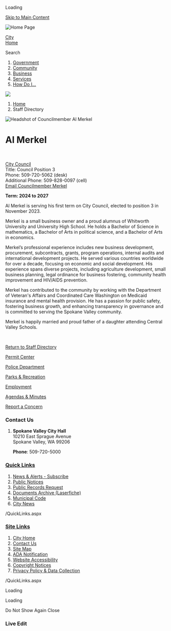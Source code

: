 Loading

[Skip to Main Content](https://spokanevalleywa.gov/directory.aspx?EID=19%2F)

![Home Page](https://spokanevalleywa.gov/ImageRepository/Document?documentID=66)

[City  
Home](https://www.spokanevalleywa.gov)

Search

1. [Government](https://spokanevalleywa.gov/27/Government)
2. [Community](https://spokanevalleywa.gov/31/Community)
3. [Business](https://spokanevalleywa.gov/101/Business)
4. [Services](https://spokanevalleywa.gov/149/Services)
5. [How Do I...](https://spokanevalleywa.gov/9/How-Do-I)

<!--THE END-->

![](https://spokanevalleywa.gov/ImageRepository/Document?documentID=64)

1. [Home](https://spokanevalleywa.gov)
2. Staff Directory

![Headshot of Councilmember Al Merkel](https://spokanevalleywa.gov/ImageRepository/Document?documentID=2805 "Headshot of Councilmember Al Merkel")

# Al Merkel

 

[City Council](https://spokanevalleywa.gov/Directory.aspx?DID=8)  
Title: Council Position 3  
Phone: 509-720-5062 (desk)  
Additional Phone: 509-828-0097 (cell)  
[Email Councilmember Merkel](mailto:amerkel@SpokaneValleyWA.gov)

**Term: 2024 to 2027**

Al Merkel is serving his first term on City Council, elected to position 3 in November 2023.

Merkel is a small business owner and a proud alumnus of Whitworth University and University High School. He holds a Bachelor of Science in mathematics, a Bachelor of Arts in political science, and a Bachelor of Arts in economics.

Merkel’s professional experience includes new business development, procurement, subcontracts, grants, program operations, internal audits and international development projects. He served various countries worldwide for over a decade, focusing on economic and social development. His experience spans diverse projects, including agriculture development, small business planning, legal ordinance for business fostering, community health improvement and HIV/AIDS prevention.

Merkel has contributed to the community by working with the Department of Veteran's Affairs and Coordinated Care Washington on Medicaid insurance and mental health provision. He has a passion for public safety, fostering business growth, and enhancing transparency in governance and is committed to serving the Spokane Valley community.

Merkel is happily married and proud father of a daughter attending Central Valley Schools.

 

[Return to Staff Directory](https://spokanevalleywa.gov/Directory.aspx)

[Permit Center](https://spokanevalleywa.gov/180/Permit-Center)

[Police Department](https://spokanevalleywa.gov/169/Police)

[Parks &amp; Recreation](https://spokanevalleywa.gov/163/Parks-Recreation)

[Employment](https://spokanevalleywa.gov/411)

[Agendas &amp; Minutes](https://spokanevalleywa.gov/129/Agendas-Minutes)

[Report a Concern](https://spokanevalleywa.gov/443/SVexpress---Report-a-Concern)

### Contact Us

1. **Spokane Valley City Hall**  
   10210 East Sprague Avenue  
   Spokane Valley, WA 99206
   
   **Phone**: 509-720-5000

### [Quick Links](https://spokanevalleywa.gov/QuickLinks.aspx?CID=15)

1. [News &amp; Alerts - Subscribe](https://public.govdelivery.com/accounts/WASPOKANEVALLEY/subscriber/new?qsp=CODE_RED)
2. [Public Notices](https://spokanevalleywa.gov/359/2154/Public-Notices)
3. [Public Records Request](https://spokanevalleywa.gov/691/Public-Records)
4. [Documents Archive (Laserfiche)](https://laserfiche.spokanevalley.org/WebLink/Browse.aspx?dbid=0&repo=SpokaneValley)
5. [Municipal Code](https://www.codepublishing.com/WA/SpokaneValley)
6. [City News](https://spokanevalleywa.gov/CivicAlerts.aspx?CID=1)

/QuickLinks.aspx

### [Site Links](https://spokanevalleywa.gov/QuickLinks.aspx?CID=16)

1. [City Home](https://www.spokanevalleywa.gov)
2. [Contact Us](https://spokanevalleywa.gov/directory.aspx)
3. [Site Map](https://spokanevalleywa.gov/sitemap)
4. [ADA Notification](https://spokanevalleywa.gov/207/Americans-with-Disabilities-Act-Notice)
5. [Website Accessibility](https://spokanevalleywa.gov/accessibility)
6. [Copyright Notices](https://spokanevalleywa.gov/copyright)
7. [Privacy Policy &amp; Data Collection](https://spokanevalleywa.gov/privacy)

/QuickLinks.aspx

Loading

Loading

Do Not Show Again Close

### Live Edit